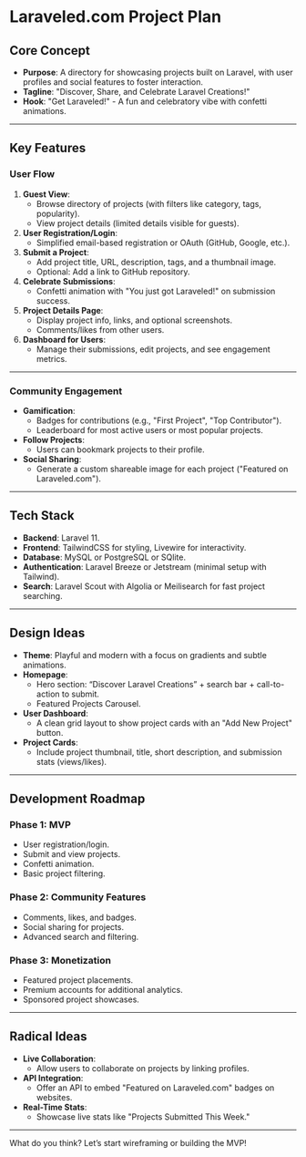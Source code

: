 # Laraveled.com Project Plan

## **Core Concept**
- **Purpose**: A directory for showcasing projects built on Laravel, with user profiles and social features to foster interaction.
- **Tagline**: "Discover, Share, and Celebrate Laravel Creations!"
- **Hook**: "Get Laraveled!" - A fun and celebratory vibe with confetti animations.

---

## **Key Features**

### **User Flow**
1. **Guest View**:
    - Browse directory of projects (with filters like category, tags, popularity).
    - View project details (limited details visible for guests).
2. **User Registration/Login**:
    - Simplified email-based registration or OAuth (GitHub, Google, etc.).
3. **Submit a Project**:
    - Add project title, URL, description, tags, and a thumbnail image.
    - Optional: Add a link to GitHub repository.
4. **Celebrate Submissions**:
    - Confetti animation with "You just got Laraveled!" on submission success.
5. **Project Details Page**:
    - Display project info, links, and optional screenshots.
    - Comments/likes from other users.
6. **Dashboard for Users**:
    - Manage their submissions, edit projects, and see engagement metrics.

---

### **Community Engagement**
- **Gamification**:
    - Badges for contributions (e.g., "First Project", "Top Contributor").
    - Leaderboard for most active users or most popular projects.
- **Follow Projects**:
    - Users can bookmark projects to their profile.
- **Social Sharing**:
    - Generate a custom shareable image for each project ("Featured on Laraveled.com").

---

## **Tech Stack**
- **Backend**: Laravel 11.
- **Frontend**: TailwindCSS for styling, Livewire for interactivity.
- **Database**: MySQL or PostgreSQL or SQlite.
- **Authentication**: Laravel Breeze or Jetstream (minimal setup with Tailwind).
- **Search**: Laravel Scout with Algolia or Meilisearch for fast project searching.

---

## **Design Ideas**
- **Theme**: Playful and modern with a focus on gradients and subtle animations.
- **Homepage**:
    - Hero section: “Discover Laravel Creations” + search bar + call-to-action to submit.
    - Featured Projects Carousel.
- **User Dashboard**:
    - A clean grid layout to show project cards with an "Add New Project" button.
- **Project Cards**:
    - Include project thumbnail, title, short description, and submission stats (views/likes).

---

## **Development Roadmap**

### **Phase 1: MVP**
- User registration/login.
- Submit and view projects.
- Confetti animation.
- Basic project filtering.

### **Phase 2: Community Features**
- Comments, likes, and badges.
- Social sharing for projects.
- Advanced search and filtering.

### **Phase 3: Monetization**
- Featured project placements.
- Premium accounts for additional analytics.
- Sponsored project showcases.

---

## **Radical Ideas**
- **Live Collaboration**:
    - Allow users to collaborate on projects by linking profiles.
- **API Integration**:
    - Offer an API to embed "Featured on Laraveled.com" badges on websites.
- **Real-Time Stats**:
    - Showcase live stats like "Projects Submitted This Week."

---

What do you think? Let’s start wireframing or building the MVP!
